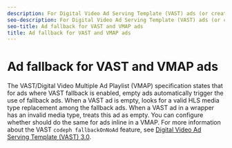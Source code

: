```yaml
---
description: For Digital Video Ad Serving Template (VAST) ads (or creatives) that have the fallback rule enabled, treats an ad with an invalid media type as an empty ad and attempts to use fallback ads in its place. You can configure some aspects of fallback behavior.
seo-description: For Digital Video Ad Serving Template (VAST) ads (or creatives) that have the fallback rule enabled, treats an ad with an invalid media type as an empty ad and attempts to use fallback ads in its place. You can configure some aspects of fallback behavior.
seo-title: Ad fallback for VAST and VMAP ads
title: Ad fallback for VAST and VMAP ads
---
```


# Ad fallback for VAST and VMAP ads

The VAST/Digital Video Multiple Ad Playlist (VMAP) specification states that for ads where VAST fallback is enabled, empty ads automatically trigger the use of fallback ads. When a VAST ad is empty,  looks for a valid HLS media type replacement among the fallback ads. When a VAST ad in a wrapper has an invalid media type,  treats this ad as empty. You can configure whether  should do the same for ads inline in a VMAP. For more information about the VAST `codeph fallbackOnNoAd` feature, see [Digital Video Ad Serving Template (VAST) 3.0](http://www.iab.net/guidelines/508676/digitalvideo/vsuite/vast).

